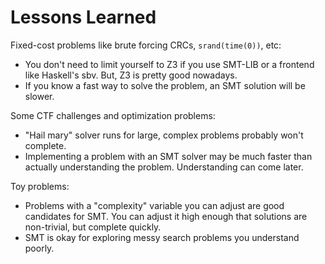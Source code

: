 # Lessons Learned

Fixed-cost problems like brute forcing CRCs, `srand(time(0))`, etc:

* You don't need to limit yourself to Z3 if you use SMT-LIB or a frontend like
  Haskell's sbv. But, Z3 is pretty good nowadays.
* If you know a fast way to solve the problem, an SMT solution will be slower.

Some CTF challenges and optimization problems:

* "Hail mary" solver runs for large, complex problems probably won't complete.
* Implementing a problem with an SMT solver may be much faster than actually
  understanding the problem. Understanding can come later.

Toy problems:

* Problems with a "complexity" variable you can adjust are good candidates for
  SMT. You can adjust it high enough that solutions are non-trivial, but
  complete quickly.
* SMT is okay for exploring messy search problems you understand poorly.
